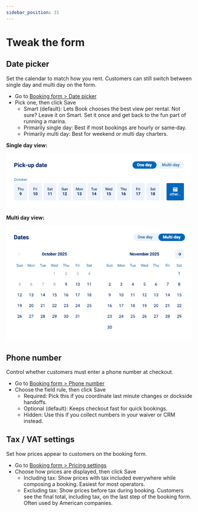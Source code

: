 ```yaml
---
sidebar_position: 31
---
```


# Tweak the form

## Date picker

Set the calendar to match how you rent. Customers can still switch between single day and multi day on the form.

- Go to [Booking form > Date picker](https://dashboard.letsbook.app/booking-form/date-picker)
- Pick one, then click Save
    - Smart (default): Lets Book chooses the best view per rental. Not sure? Leave it on Smart. Set it once and get back to the fun part of running a marina.
    - Primarily single day: Best if most bookings are hourly or same‑day.
    - Primarily multi day: Best for weekend or multi day charters.

**Single day view:**

![Single day picker](../graphics/single_day_picker.png)

**Multi day view:**

![Multi day picker](../graphics/multi_day_picker.png)

## Phone number

Control whether customers must enter a phone number at checkout.

- Go to [Booking form > Phone number](https://dashboard.letsbook.app/booking-form/phone-number-requirement)
- Choose the field rule, then click Save
    - Required: Pick this if you coordinate last minute changes or dockside handoffs.
    - Optional (default): Keeps checkout fast for quick bookings.
    - Hidden: Use this if you collect numbers in your waiver or CRM instead.

## Tax / VAT settings

Set how prices appear to customers on the booking form.

- Go to [Booking form > Pricing settings](https://dashboard.letsbook.app/booking-form/pricing-settings)
- Choose how prices are displayed, then click Save
    - Including tax: Show prices with tax included everywhere while composing a booking. Easiest for most operators.
    - Excluding tax: Show prices before tax during booking. Customers see the final total, including tax, on the last step of the booking form. Often used by American companies.
